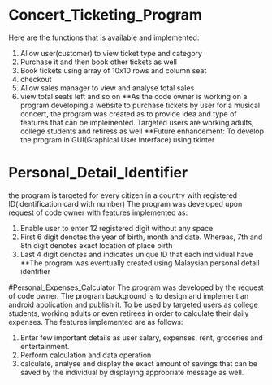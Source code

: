 # Concert_Ticketing_Program

Here are the functions that is available and implemented: 

1) Allow user(customer) to view ticket type and category
2) Purchase it and then book other tickets as well
3) Book tickets using array of 10x10 rows and column seat
4) checkout
5) Allow sales manager to view and analyse total sales
6) view total seats left and so on
**As the code owner is working on a program developing a website to purchase tickets by user for a musical concert, the program was
created as to provide idea and type of features that can be implemented. Targeted users are working adults, college students and retiress as well
**Future enhancement: To develop the program in GUI(Graphical User Interface) using tkinter


# Personal_Detail_Identifier
the program is targeted for every citizen in a country with registered ID(identification card with number)
The program was developed upon request of code owner with features implemented as:

1) Enable user to enter 12 registered digit without any space
2) First 6 digit denotes the year of birth, month and date. Whereas, 7th and 8th digit denotes exact location of place birth
3) Last 4 digit denotes and indicates unique ID that each individual have
**The program was eventually created using Malaysian personal detail identifier 


#Personal_Expenses_Calculator
The program was developed by the request of code owner. The program background is to design and implement an android application
and publish it. To be used by targeted users as college students, working adults or even retirees in order to calculate their daily expenses. 
The features implemented are as follows:

1) Enter few important details as user salary, expenses, rent, groceries and entertainment.
2) Perform calculation and data operation
3) calculate, analyse and display the exact amount of savings that can be saved by the individual by displaying appropriate message as well.



